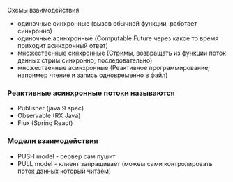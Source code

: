 Схемы взаимодействия
- одиночные синхронные (вызов обычной функции, работает синхронно)
- одиночные асинхронные (Computable Future через какое то время приходит асинхронный ответ)
- множественные синхронные (Стримы, возвращать из функции поток данных стрим синхронно; последовательно)
- множественные асинхронные (Реактивное программирование; например чтение и запись одновременно в файл)

### Реактивные асинхронные потоки называются
- Publisher (java 9 spec)
- Observable (RX Java)
- Flux (Spring React)

### Модели взаимодействия
- PUSH model - сервер сам пушит
- PULL model - клиент запрашивает (можем сами контролировать поток данных который читаем)
